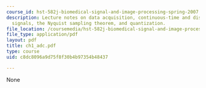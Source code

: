 ```yaml
---
course_id: hst-582j-biomedical-signal-and-image-processing-spring-2007
description: Lecture notes on data acquisition, continuous-time and discrete-time
  signals, the Nyquist sampling theorem, and quantization.
file_location: /coursemedia/hst-582j-biomedical-signal-and-image-processing-spring-2007/c8dc8096a9d75f8f30b4b97354b48437_ch1_adc.pdf
file_type: application/pdf
layout: pdf
title: ch1_adc.pdf
type: course
uid: c8dc8096a9d75f8f30b4b97354b48437

---
```

None